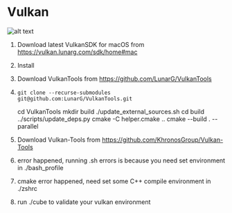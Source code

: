 # Vulkan
![alt text](https://github.com/Lina-Liuna/Vulkan/commit/ff4ce1495e1722b132b12874398d6fabcaf4a7d6#diff-1c8852012a9a4bd0800f931e7178a209bd9e69c2ec9d0174420aa8bbf566e03d)
1. Download latest VulkanSDK for macOS from https://vulkan.lunarg.com/sdk/home#mac
2. Install
3. Download VulkanTools from https://github.com/LunarG/VulkanTools
4.     git clone --recurse-submodules git@github.com:LunarG/VulkanTools.git
    cd VulkanTools
    mkdir build
    ./update_external_sources.sh
    cd build
    ../scripts/update_deps.py
    cmake -C helper.cmake ..
    cmake --build . --parallel

5. Download Vulkan-Tools from https://github.com/KhronosGroup/Vulkan-Tools

5. error happened, running .sh errors is because you need set environment in ./bash_profile
6. cmake error happened, need set some C++ compile environment in ./zshrc
7. run ./cube to validate your vulkan environment

